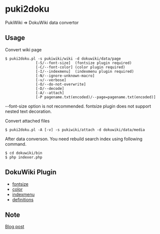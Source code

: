 puki2doku
=========

PukiWiki => DokuWiki data convertor


Usage
-----

Convert wiki page
```
$ puki2doku.pl -s pukiwiki/wiki -d dokuwiki/data/page
              [-S/--font-size]  (fontsize plugin required)
              [-C/--font-color] (color plugin required)
              [-I/--indexmenu]  (indexmenu plugin required)
              [-N/--ignore-unknown-macro]
              [-v/--verbose]
              [-O/--do-not-overwrite]
              [-D/--decode]
              [-A/--attach]
              [-P pagename.txt(encoded)/--page=pagename.txt(encoded)]
```
--font-size option is not recommended.
fontsize plugin does not support nested text decoration.

Convert attached files
```
$ puki2doku.pl -A [-v] -s pukiwiki/attach -d dokuwiki/data/media
```

After data converson. You need rebuild search index using following command.

```
$ cd dokuwiki/bin
$ php indexer.php
```

DokuWiki Plugin
---------------

 * [fontsize](https://www.dokuwiki.org/plugin:fontsize)
 * [color](https://www.dokuwiki.org/plugin:color)
 * [indexmenu](https://www.dokuwiki.org/plugin:indexmenu)
 * [definitions](https://www.dokuwiki.org/plugin:definitions)


Note
----

[Blog post](http://blog.1q77.com/2013/04/migrating-from-pukiwiki-to-dokuwiki/)
